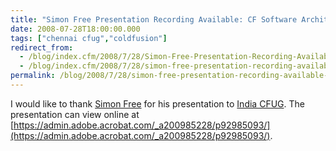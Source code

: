 ```yaml
---
title: "Simon Free Presentation Recording Available: CF Software Architecture for Web 2.0"
date: 2008-07-28T18:00:00.000
tags: ["chennai cfug","coldfusion"]
redirect_from: 
  - /blog/index.cfm/2008/7/28/Simon-Free-Presentation-Recording-Available-CF-Software-Architecture-for-Web-20/
  - /blog/index.cfm/2008/7/28/simon-free-presentation-recording-available-cf-software-architecture-for-web-20/
permalink: /blog/2008/7/28/simon-free-presentation-recording-available-cf-software-architecture-for-web-20/
---
```


I would like to thank [Simon Free](http://www.simonfree.com/) for his presentation to [India CFUG](http://chennai.cfug.in/cfug/index.cfm). The presentation can view online at [https://admin.adobe.acrobat.com/_a200985228/p92985093/](https://admin.adobe.acrobat.com/_a200985228/p92985093/).